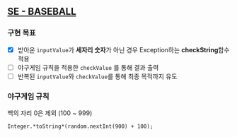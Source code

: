 ## [SE - BASEBALL](https://github.com/selab-hs/selab-baseball-game)

### 구현 목표

- [x]  받아온 `inputValue`가 **세자리 숫자**가 아닌 경우 Exception하는 **checkString**함수 적용
- [ ]  야구게임 규칙을 적용한 `checkValue` 를 통해 결과 출력
- [ ]  반복된 `inputValue`와 `checkValue`를 통해 최종 목적까지 유도

### 야구게임 규칙

백의 자리 0은 제외 (100 ~ 999)

`Integer.*toString*(random.nextInt(900) + 100);`
